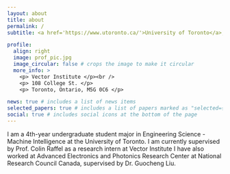 ```yaml
---
layout: about
title: about
permalink: /
subtitle: <a href='https://www.utoronto.ca/'>University of Toronto</a>, <a href='https://vectorinstitute.ai/'>Vector Institute</a>.

profile:
  align: right
  image: prof_pic.jpg
  image_circular: false # crops the image to make it circular
  more_info: >
    <p> Vector Institute </p><br />
    <p> 108 College St. </p>
    <p> Toronto, Ontario, M5G 0C6 </p>

news: true # includes a list of news items
selected_papers: true # includes a list of papers marked as "selected={true}"
social: true # includes social icons at the bottom of the page
---
```


I am a 4th-year undergraduate student major in Engineering Science - Machine Intelligence at the University of Toronto. 
I am currently supervised by Prof. Colin Raffel as a research intern at Vector Institute
I have also worked at Advanced Electronics and Photonics Research Center at National Research Council Canada, supervised by Dr. Guocheng Liu.